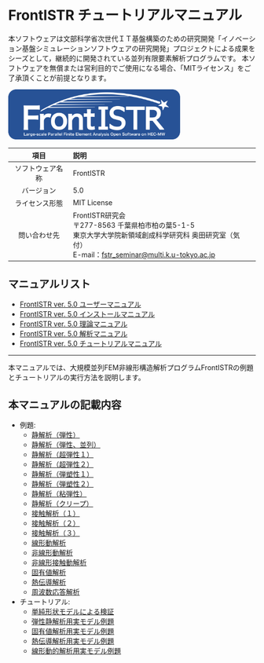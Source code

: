 <!-- 表記は FrontISTR ver. 0.0 で統一します -->
# FrontISTR チュートリアルマニュアル

本ソフトウェアは文部科学省次世代ＩＴ基盤構築のための研究開発「イノベーション基盤シミュレーションソフトウェアの研究開発」プロジェクトによる成果をシーズとして，継続的に開発されている並列有限要素解析プログラムです。
本ソフトウェアを無償または営利目的でご使用になる場合、「MITライセンス」をご了承頂くことが前提となります。

<img src="./image/FrontISTR_logo.png" width="350px">

| 項目 | 説明 |
|:---------:|:---------|
| ソフトウェア名称 | FrontISTR |
| バージョン | 5.0 |
| ライセンス形態 | MIT License |
| 問い合わせ先 | FrontISTR研究会<br> 〒277-8563 千葉県柏市柏の葉5-1-5<br> 東京大学大学院新領域創成科学研究科 奥田研究室（気付）<br> E-mail：fstr_seminar@multi.k.u-tokyo.ac.jp |

## マニュアルリスト

  - [FrontISTR ver. 5.0 ユーザーマニュアル]()
  - [FrontISTR ver. 5.0 インストールマニュアル]()
  - [FrontISTR ver. 5.0 理論マニュアル]()
  - [FrontISTR ver. 5.0 解析マニュアル]()
  - [FrontISTR ver. 5.0 チュートリアルマニュアル]()

<!-- ここまでテンプレート -->
---

本マニュアルでは、大規模並列FEM非線形構造解析プログラムFrontISTRの例題とチュートリアルの実行方法を説明します。

## 本マニュアルの記載内容

- 例題:
    - [静解析（弾性）](04_tutorial/tutorial_01.md)
    - [静解析（弾性、並列）](04_tutorial/tutorial_02.md)
    - [静解析（超弾性１）](04_tutorial/tutorial_03.md)
    - [静解析（超弾性２）](04_tutorial/tutorial_04.md)
    - [静解析（弾塑性１）](04_tutorial/tutorial_05.md)
    - [静解析（弾塑性２）](04_tutorial/tutorial_06.md)
    - [静解析（粘弾性）](04_tutorial/tutorial_07.md)
    - [静解析（クリープ）](04_tutorial/tutorial_08.md)
    - [接触解析（１）](04_tutorial/tutorial_09.md)
    - [接触解析（２）](04_tutorial/tutorial_10.md)
    - [接触解析（３）](04_tutorial/tutorial_11.md)
    - [線形動解析](04_tutorial/tutorial_12.md)
    - [非線形動解析](04_tutorial/tutorial_13.md)
    - [非線形接触動解析](04_tutorial/tutorial_14.md)
    - [固有値解析](04_tutorial/tutorial_15.md)
    - [熱伝導解析](04_tutorial/tutorial_16.md)
    - [周波数応答解析](04_tutorial/tutorial_17.md)
- チュートリアル:
    - [単純形状モデルによる検証](05_example/example_01.md)
    - [弾性静解析用実モデル例題](05_example/example_02.md)
    - [固有値解析用実モデル例題](05_example/example_03.md)
    - [熱伝導解析用実モデル例題](05_example/example_04.md)
    - [線形動的解析用実モデル例題](05_example/example_05.md)
